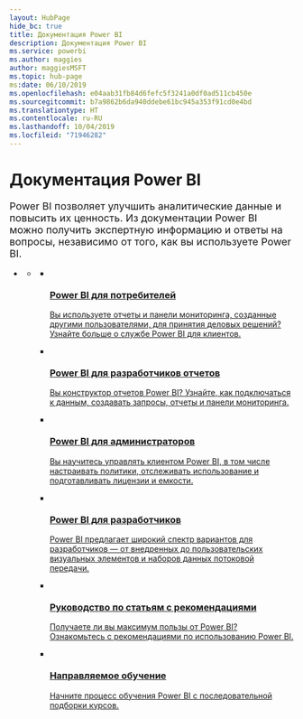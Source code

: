 ```yaml
---
layout: HubPage
hide_bc: true
title: Документация Power BI
description: Документация Power BI
ms.service: powerbi
ms.author: maggies
author: maggiesMSFT
ms.topic: hub-page
ms:date: 06/10/2019
ms.openlocfilehash: e04aab31fb84d6fefc5f3241a0df0ad511cb450e
ms.sourcegitcommit: b7a9862b6da940ddebe61bc945a353f91cd0e4bd
ms.translationtype: HT
ms.contentlocale: ru-RU
ms.lasthandoff: 10/04/2019
ms.locfileid: "71946282"
---
```

<div id="main" class="v2">
    <div class="container">
        <h1>Документация Power BI</h1>
        <p style="font-size: 1.12rem;margin-bottom: 1rem;">Power BI позволяет улучшить аналитические данные и повысить их ценность. Из документации Power BI можно получить экспертную информацию и ответы на вопросы, независимо от того, как вы используете Power BI.</p>
        <ul class="pivots">
            <li>
                <a href="#home"></a>
                <ul id="home">
                    <li>
                        <a href="#home-all"></a>
                        <ul id="home-all" class="cardsC">
                            <li>
                                <a href="consumer/power-bi-consumer-landing.md">
                                    <div class="cardSize">
                                        <div class="cardPadding">
                                            <div class="card">
                                                <div class="cardImageOuter">
                                                    <div class="cardImage">
                                                        <img src="./media/index/power-bi-report-consumers.svg" alt="" />
                                                    </div>
                                                </div>
                                                <div class="cardText">
                                                    <h3>Power BI для потребителей</h3>
                                                    <p>Вы используете отчеты и панели мониторинга, созданные другими пользователями, для принятия деловых решений? Узнайте больше о службе Power BI для клиентов.</p>
                                                </div>
                                            </div>
                                        </div>
                                    </div>
                                </a>
                            </li>
                            <li>
                                <a href="power-bi-creator-landing.md">
                                    <div class="cardSize">
                                        <div class="cardPadding">
                                            <div class="card">
                                                <div class="cardImageOuter">
                                                    <div class="cardImage">
                                                        <img src="./media/index/power-bi-report-designers.svg" alt="" />
                                                    </div>
                                                </div>
                                                <div class="cardText">
                                                    <h3>Power BI для разработчиков отчетов</h3>
                                                    <p>Вы конструктор отчетов Power BI? Узнайте, как подключаться к данным, создавать запросы, отчеты и панели мониторинга.</p>
                                                </div>
                                            </div>
                                        </div>
                                    </div>
                                </a>
                            </li>
                            <li>
                                <a href="service-admin-administering-power-bi-in-your-organization.md">
                                    <div class="cardSize">
                                        <div class="cardPadding">
                                            <div class="card">
                                                <div class="cardImageOuter">
                                                    <div class="cardImage">
                                                        <img src="./media/index/power-bi-admins.svg" alt="" />
                                                    </div>
                                                </div>
                                                <div class="cardText">
                                                    <h3>Power BI для администраторов</h3>
                                                    <p>Вы научитесь управлять клиентом Power BI, в том числе настраивать политики, отслеживать использование и подготавливать лицензии и емкости.</p>
                                                </div>
                                            </div>
                                        </div>
                                    </div>
                                </a>
                            </li>
                            <li>
                                <a href="developer/index.yml">
                                    <div class="cardSize">
                                        <div class="cardPadding">
                                            <div class="card">
                                                <div class="cardImageOuter">
                                                    <div class="cardImage">
                                                        <img src="./media/index/power-bi-developers.svg" alt="" />
                                                    </div>
                                                </div>
                                                <div class="cardText">
                                                    <h3>Power BI для разработчиков</h3>
                                                    <p>Power BI предлагает широкий спектр вариантов для разработчиков — от внедренных до пользовательских визуальных элементов и наборов данных потоковой передачи.</p>
                                                </div>
                                            </div>
                                        </div>
                                    </div>
                                </a>
                            </li>
                            <li>
                                <a href="guidance/overview.md">
                                    <div class="cardSize">
                                        <div class="cardPadding">
                                            <div class="card">
                                                <div class="cardImageOuter">
                                                    <div class="cardImage">
                                                        <img src="./media/index/power-bi-blog.svg" alt="" />
                                                    </div>
                                                </div>
                                                <div class="cardText">
                                                    <h3>Руководство по статьям с рекомендациями</h3>
                                                    <p>Получаете ли вы максимум пользы от Power BI? Ознакомьтесь с рекомендациями по использованию Power BI.</p>
                                                </div>
                                            </div>
                                        </div>
                                    </div>
                                </a>
                            </li>
                            <li>
                                <a href="guided-learning/index.md">
                                    <div class="cardSize">
                                        <div class="cardPadding">
                                            <div class="card">
                                                <div class="cardImageOuter">
                                                    <div class="cardImage">
                                                        <img src="./media/index/power-bi-guided-learning.svg" alt="" />
                                                    </div>
                                                </div>
                                                <div class="cardText">
                                                    <h3>Направляемое обучение</h3>
                                                    <p>Начните процесс обучения Power BI с последовательной подборки курсов.</p>
                                                </div>
                                            </div>
                                        </div>
                                    </div>
                                </a>
                            </li>
                        </ul>
                    </li>
                </ul>
            </li>
        </ul>
    </div>
</div>